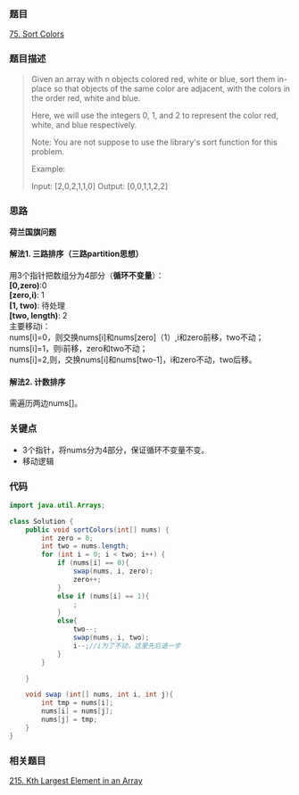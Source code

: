 ### 题目
[75. Sort Colors](https://leetcode.com/problems/sort-colors/)

### 题目描述
> Given an array with n objects colored red, white or blue, sort them in-place so that objects of the same color are adjacent, with the colors in the order red, white and blue.
> 
> Here, we will use the integers 0, 1, and 2 to represent the color red, white, and blue respectively.
> 
> Note: You are not suppose to use the library's sort function for this problem.
> 
> Example:
> 
> Input: [2,0,2,1,1,0]
Output: [0,0,1,1,2,2]

### 思路
**荷兰国旗问题**

#### 解法1. 三路排序（三路partition思想）
用3个指针把数组分为4部分（**循环不变量**）：  
**[0,zero)**:0  
**[zero,i)**: 1  
**[1, two)**: 待处理  
**[two, length)**: 2  
主要移动i：  
nums[i]=0，则交换nums[i]和nums[zero]（1）,i和zero前移，two不动；  
nums[i]=1，则i前移，zero和two不动；  
nums[i]=2,则，交换nums[i]和nums[two-1]，i和zero不动，two后移。
#### 解法2. 计数排序
需遍历两边nums[]。

### 关键点
* 3个指针，将nums分为4部分，保证循环不变量不变。
* 移动逻辑

### 代码
```java
import java.util.Arrays;

class Solution {
    public void sortColors(int[] nums) {
        int zero = 0;
        int two = nums.length;
        for (int i = 0; i < two; i++) {
            if (nums[i] == 0){
                swap(nums, i, zero);
                zero++;
            }
            else if (nums[i] == 1){
                ;
            }
            else{
                two--;
                swap(nums, i, two);
                i--;//i为了不动，这里先后退一步
            }
        }

    }

    void swap (int[] nums, int i, int j){
        int tmp = nums[i];
        nums[i] = nums[j];
        nums[j] = tmp;
    }
}
```

### 相关题目
[215. Kth Largest Element in an Array](https://github.com/zhangbotong/LeetCode/blob/master/problems/215.%20Kth%20Largest%20Element%20in%20an%20Array%20.md)